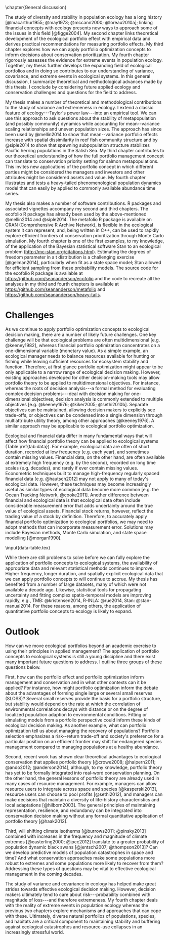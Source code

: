 \chapter{General discussion}

<!--cite my WOS fig in last paragraph?-->

The study of diversity and stability in population ecology has a long history
[@macarthur1955; @may1973; @mccann2000; @loreau2010a]; linking financial
concepts with ecology presents new ways to approach some of the issues in this
field [@figge2004]. My second chapter links theoretical development of the
ecological portfolio effect with empirical data and derives practical
recommendations for measuring portfolio effects. My third chapter explores how
we can apply portfolio optimization concepts to inform decisions about
conservation prioritization. My fourth chapter rigorously assesses the evidence
for extreme events in population ecology. Together, my thesis further develops
the expanding field of ecological portfolios and in doing so contributes to our
understanding of variance, covariance, and extreme events in ecological
systems. In this general discussion, I summarize theoretical and methodological
advances made by this thesis. I conclude by considering future applied ecology
and conservation challenges and questions for the field to address.

My thesis makes a number of theoretical and methodological contributions to the
study of variance and extremeness in ecology. I extend a classic feature of
ecology---Taylor's power law---into an empirical tool. We can use this approach
to ask questions about the stability of metapopulation (and possibly community)
dynamics while accounting for mean--variance scaling relationships and uneven
population sizes. The approach has since been used by @mellin2014 to show that
mean--variance portfolio effects increase with spatial dissimilarity in reef
fish community structure and by @siple2014 to show that spawning subpopulation
structure stabilizes Pacific herring populations in the Salish Sea. My third
chapter contributes to our theoretical understanding of how the full portfolio
management concept can translate to conservation priority setting for salmon
metapopulations. This invites new applications of the portfolio concept in
which different parties might be considered the managers and investors and
other attributes might be considered assets and value. My fourth chapter
illustrates and tests a heavy-tailed phenomenological population dynamics model
that can easily by applied to commonly available abundance time series.

My thesis also makes a number of software contributions. R packages and
associated vignettes accompany my second and third chapters. The ecofolio
R package has already been used by the above-mentioned @mellin2014 and
@siple2014. The metafolio R package is available on CRAN (Comprehensive
R Archive Network), is flexible in the ecological system it can represent, and,
being written in C++, can be used to rapidly explore efficient frontiers of
conservation prioritization through Monte Carlo simulation. My fourth chapter
is one of the first examples, to my knowledge, of the application of the
Bayesian statistical software Stan to an ecological problem
(<http://mc-stan.org/citations.html>). Estimating the degrees of freedom
parameter in a t distribution is a challenging exercise [@gelman2014],
particularly when fit as a state space model; Stan allowed for efficient
sampling from these probability models. The source code for the ecofolio
R package is available at <https://github.com/seananderson/ecofolio> and the
code to recreate all the analyses in my third and fourth chapters is available
at <https://github.com/seananderson/metafolio> and
<https://github.com/seananderson/heavy-tails>.

# Challenges

As we continue to apply portfolio optimization concepts to ecological decision
making, there are a number of likely future challenges. One key challenge will
be that ecological problems are often multidimensional [e.g. @keeney1982],
whereas financial portfolio optimization concentrates on a one-dimensional
variable (monetary value). As a simple example, an ecological manager needs to
balance resources available for hunting or fishing while leaving sufficient
resources for ecosystem stability and function. Therefore, at first glance
portfolio optimization might appear to be only applicable to a narrow range of
ecological decision making. However, existing approaches developed for other
decision-making tools may allow portfolio theory to be applied to
multidimensional objectives. For instance, whereas the roots of decision
analysis---a formal method for evaluating complex decision problems---deal with
decision making for one-dimensional objectives, decision analysis is commonly
extended to multiple objectives [e.g. @keeney1976; @kiker2005; @sethi2010b].
Separate objectives can be maintained, allowing decision makers to explicitly
see trade-offs, or objectives can be condensed into a single dimension through
multiattribute utility theory, among other approaches [@keeney1976]. A similar
approach may be applicable to ecological portfolio optimization.

Ecological and financial data differ in many fundamental ways that will affect
how financial portfolio theory can be applied to ecological systems (Table
\ref{tab:data}). For example, ecological data are often of short duration,
recorded at low frequency (e.g. each year), and sometimes contain missing
values. Financial data, on the other hand, are often available at extremely
high frequency (e.g. by the second), recorded on long time scales (e.g.
decades), and rarely if ever contain missing values. Econometric techniques
built to manage high-frequency regularly spaced financial data [e.g.
@hautsch2012] may not apply to many of today's ecological data. However, these
techniques may become increasingly useful as similar types of ecological data
become more common [e.g. the Ocean Tracking Network, @cooke2011]. Another
difference between financial and ecological data is that ecological data often
include considerable measurement error that adds uncertainty around the true
value of ecological assets. Financial stock returns, however, reflect the
trading value of a stock by definition. Therefore, to accurately apply
financial portfolio optimization to ecological portfolios, we may need to adopt
methods that can incorporate measurement error. Solutions may include Bayesian
methods, Monte Carlo simulation, and state space modelling [@morgan1990].

<!--\clearpage-->
\input{data-table.tex}

While there are still problems to solve before we can fully explore the
application of portfolio concepts to ecological systems, the availability of
appropriate data and relevant statistical methods continues to improve. Higher
frequency, longer duration, and spatially explicit ecological data that we can
apply portfolio concepts to will continue to accrue. My thesis has benefited
from a number of large datasets, many of which were not available a decade ago.
Likewise, statistical tools for propagating uncertainty and fitting complex
spatio-temporal models are improving rapidly, e.g., TMB: @kristensen2014,
R-INLA: @rue2014, Stan: @stan-manual2014. For these reasons, among others, the
application of quantitative portfolio concepts to ecology is likely to expand.

# Outlook

How can we move ecological portfolios beyond an academic exercise to using
their principles in applied management? The application of portfolio concepts
to ecological systems is still a young discipline and there exist many
important future questions to address. I outline three groups of these
questions below.

First, how can the portfolio effect and portfolio optimization inform
management and conservation and in what other contexts can it be applied? For
instance, how might portfolio optimization inform the debate about the
advantages of forming single large or several small reserves (SLOSS)? Several
small reserves provide the basis for a portfolio structure, but stability would
depend on the rate at which the correlation of environmental correlations
decays with distance or on the degree of localized population adaption to
environmental conditions. Fitting or simulating models from a portfolio
perspective could inform these kinds of ecological decision making. As another
example, what can portfolio optimization tell us about managing the recovery of
populations? Portfolio selection emphasizes a risk--return trade-off and
society's preference for a particular position on an efficient frontier may
shift for endangered species management compared to managing populations at a
healthy abundance.

Second, recent work has shown clear theoretical advantages to ecological
conservation that applies portfolio theory [@crowe2008; @halpern2011;
@ando2012; @anderson2014], although, to my knowledge, portfolio theory has yet
to be formally integrated into real-word conservation planning. On the other
hand, the general lessons of portfolio theory are already used in many cases of
resource management. For example, managers can allow resource users to
integrate across space and species [@kasperski2013], resource users can choose
to pool profits [@sethi2012], and managers can make decisions that maintain
a diversity of life-history characteristics and local adaptations
[@hilborn2003]. The general principles of maintaining representation,
resilience, and redundancy can be integrated into conservation decision making
without any formal quantitative application of portfolio theory [@haak2012].

Third, will shifting climate isotherms [@burrows2011; @pinsky2013] combined
with increases in the frequency and magnitude of climate extremes
[@easterling2000; @ipcc2012] translate to a greater probability of population
dynamic black swans [@jentsch2007; @thompson2013]? Can we develop predictive
models of population catastrophes in space and time? And what conservation
approaches make some populations more robust to extremes and some populations
more likely to recover from them? Addressing these types of questions may be
vital to effective ecological management in the coming decades.

<!--Climate change necessitates that conservation biology focus not just on
    mean changes but also on variability, extreme events, and the synchrony or
    asynchrony of those events [@jentsch2007; @thompson2013]. -->

The study of variance and covariance in ecology has helped make great strides
towards effective ecological decision making. However, decision makers
ultimately tend to care about risk---probability combined with magnitude of
loss---and therefore extremeness. My fourth chapter deals with the reality of
extreme events in population ecology whereas the previous two chapters explore
mechanisms and approaches that can cope with these. Ultimately, diverse natural
portfolios of populations, species, and habitats are a critical component to
maintaining stability and buffering against ecological catastrophes and
resource-use collapses in an increasingly stressful world.

<!--\renewcommand{\baselinestretch}{\tighttextstretch}-->
<!--\normalsize-->
<!--\bibliographystyle{apalike}-->
<!--\bibliography{/Users/seananderson/Dropbox/tex/jshort,/Users/seananderson/Dropbox/tex/ref3}-->
<!--\renewcommand{\baselinestretch}{\textstretch}-->
<!--\normalsize-->
